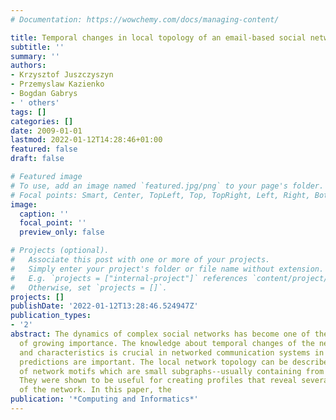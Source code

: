 ```yaml
---
# Documentation: https://wowchemy.com/docs/managing-content/

title: Temporal changes in local topology of an email-based social network
subtitle: ''
summary: ''
authors:
- Krzysztof Juszczyszyn
- Przemyslaw Kazienko
- Bogdan Gabrys
- ' others'
tags: []
categories: []
date: 2009-01-01
lastmod: 2022-01-12T14:28:46+01:00
featured: false
draft: false

# Featured image
# To use, add an image named `featured.jpg/png` to your page's folder.
# Focal points: Smart, Center, TopLeft, Top, TopRight, Left, Right, BottomLeft, Bottom, BottomRight.
image:
  caption: ''
  focal_point: ''
  preview_only: false

# Projects (optional).
#   Associate this post with one or more of your projects.
#   Simply enter your project's folder or file name without extension.
#   E.g. `projects = ["internal-project"]` references `content/project/deep-learning/index.md`.
#   Otherwise, set `projects = []`.
projects: []
publishDate: '2022-01-12T13:28:46.524947Z'
publication_types:
- '2'
abstract: The dynamics of complex social networks has become one of the research areas
  of growing importance. The knowledge about temporal changes of the network topology
  and characteristics is crucial in networked communication systems in which accurate
  predictions are important. The local network topology can be described by the means
  of network motifs which are small subgraphs--usually containing from 3 to 7 nodes.
  They were shown to be useful for creating profiles that reveal several properties
  of the network. In this paper, the
publication: '*Computing and Informatics*'
---
```

